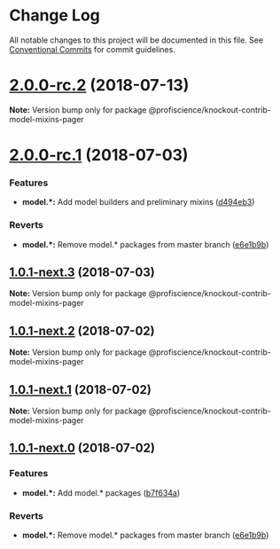 # Change Log

All notable changes to this project will be documented in this file.
See [Conventional Commits](https://conventionalcommits.org) for commit guidelines.

<a name="2.0.0-rc.2"></a>
# [2.0.0-rc.2](https://github.com/Profiscience/knockout-contrib/compare/@profiscience/knockout-contrib-model-mixins-pager@2.0.0-rc.1...@profiscience/knockout-contrib-model-mixins-pager@2.0.0-rc.2) (2018-07-13)




**Note:** Version bump only for package @profiscience/knockout-contrib-model-mixins-pager

<a name="2.0.0-rc.1"></a>
# [2.0.0-rc.1](https://github.com/Profiscience/knockout-contrib/compare/@profiscience/knockout-contrib-model-mixins-pager@1.0.0-alpha.31...@profiscience/knockout-contrib-model-mixins-pager@2.0.0-rc.1) (2018-07-03)


### Features

* **model.*:** Add model builders and preliminary mixins ([d494eb3](https://github.com/Profiscience/knockout-contrib/commit/d494eb3))


### Reverts

* **model.*:** Remove model.* packages from master branch ([e6e1b9b](https://github.com/Profiscience/knockout-contrib/commit/e6e1b9b))




<a name="1.0.1-next.3"></a>

## [1.0.1-next.3](https://github.com/Profiscience/knockout-contrib/compare/@profiscience/knockout-contrib-model-mixins-pager@1.0.1-next.2...@profiscience/knockout-contrib-model-mixins-pager@1.0.1-next.3) (2018-07-03)

**Note:** Version bump only for package @profiscience/knockout-contrib-model-mixins-pager

<a name="1.0.1-next.2"></a>

## [1.0.1-next.2](https://github.com/Profiscience/knockout-contrib/compare/@profiscience/knockout-contrib-model-mixins-pager@1.0.1-next.1...@profiscience/knockout-contrib-model-mixins-pager@1.0.1-next.2) (2018-07-02)

**Note:** Version bump only for package @profiscience/knockout-contrib-model-mixins-pager

<a name="1.0.1-next.1"></a>

## [1.0.1-next.1](https://github.com/Profiscience/knockout-contrib/compare/@profiscience/knockout-contrib-model-mixins-pager@1.0.1-next.0...@profiscience/knockout-contrib-model-mixins-pager@1.0.1-next.1) (2018-07-02)

**Note:** Version bump only for package @profiscience/knockout-contrib-model-mixins-pager

<a name="1.0.1-next.0"></a>

## [1.0.1-next.0](https://github.com/Profiscience/knockout-contrib/compare/@profiscience/knockout-contrib-model-mixins-pager@1.0.0-alpha.31...@profiscience/knockout-contrib-model-mixins-pager@1.0.1-next.0) (2018-07-02)

### Features

- **model.\*:** Add model.\* packages ([b7f634a](https://github.com/Profiscience/knockout-contrib/commit/b7f634a))

### Reverts

- **model.\*:** Remove model.\* packages from master branch ([e6e1b9b](https://github.com/Profiscience/knockout-contrib/commit/e6e1b9b))
